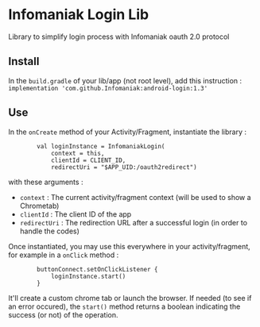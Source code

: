 # Infomaniak Login Lib

Library to simplify login process with Infomaniak oauth 2.0 protocol

## Install

In the `build.gradle` of your lib/app (not root level), add this instruction :
`implementation 'com.github.Infomaniak:android-login:1.3'`

## Use

In the `onCreate` method of your Activity/Fragment, instantiate the library :
```
		val loginInstance = InfomaniakLogin(
			context = this,
			clientId = CLIENT_ID,
			redirectUri = "$APP_UID:/oauth2redirect")
```

with these arguments :
- `context` : The current activity/fragment context (will be used to show a Chrometab)
- `clientId` : The client ID of the app
- `redirectUri` : The redirection URL after a successful login (in order to handle the codes)

Once instantiated, you may use this everywhere in your activity/fragment, for example in a `onClick` method :

```
		buttonConnect.setOnClickListener {
			loginInstance.start()
		}
```

It'll create a custom chrome tab or launch the browser.
If needed (to see if an error occured), the `start()` method returns a boolean indicating the success (or not) of the operation.
